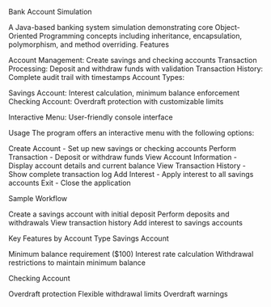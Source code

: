 Bank Account Simulation

A Java-based banking system simulation demonstrating core Object-Oriented Programming concepts including inheritance, encapsulation, polymorphism, and method overriding.
Features

Account Management: Create savings and checking accounts
Transaction Processing: Deposit and withdraw funds with validation
Transaction History: Complete audit trail with timestamps
Account Types:

Savings Account: Interest calculation, minimum balance enforcement
Checking Account: Overdraft protection with customizable limits

Interactive Menu: User-friendly console interface

Usage
The program offers an interactive menu with the following options:

Create Account - Set up new savings or checking accounts
Perform Transaction - Deposit or withdraw funds
View Account Information - Display account details and current balance
View Transaction History - Show complete transaction log
Add Interest - Apply interest to all savings accounts
Exit - Close the application

Sample Workflow

Create a savings account with initial deposit
Perform deposits and withdrawals
View transaction history
Add interest to savings accounts

Key Features by Account Type
Savings Account

Minimum balance requirement ($100)
Interest rate calculation
Withdrawal restrictions to maintain minimum balance

Checking Account

Overdraft protection
Flexible withdrawal limits
Overdraft warnings
